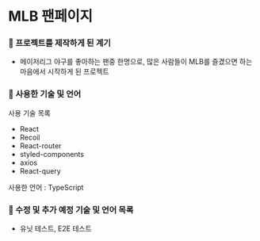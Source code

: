 # MLB 팬페이지

### 📌 프로젝트를 제작하게 된 계기

- 메이저리그 야구를 좋아하는 팬중 한명으로, 많은 사람들이 MLB를 즐겼으면 하는 마음에서 시작하게 된 프로젝트

### 📌 사용한 기술 및 언어

사용 기술 목록

- React
- Recoil
- React-router
- styled-components
- axios
- React-query

사용한 언어 : TypeScript

### 📌 수정 및 추가 예정 기술 및 언어 목록

- 유닛 테스트, E2E 테스트
